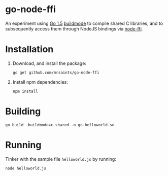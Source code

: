 # go-node-ffi

An experiment using [Go 1.5](https://blog.golang.org/go1.5) [buildmode](https://golang.org/s/execmodes) to compile shared C libraries, and to subsequently access them through NodeJS bindings via [node-ffi](https://github.com/node-ffi/node-ffi).


# Installation

1. Download, and install the package:

    ```shell
    go get github.com/mrsaints/go-node-ffi
    ```

2. Install npm dependencies:

    ```shell
    npm install
    ```


# Building

```shell
go build -buildmode=c-shared -o go-helloworld.so
```


# Running

Tinker with the sample file `helloworld.js` by running:

```shell
node helloworld.js
```